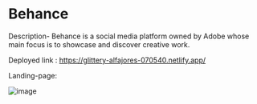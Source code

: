 # Behance

Description-
Behance is a social media platform owned by Adobe whose main focus is to showcase and discover creative work. 

Deployed link : https://glittery-alfajores-070540.netlify.app/

Landing-page:

![image](https://github.com/Adi055/bewildered-head-3884/assets/121313092/38f0bb36-2416-44c1-b971-e3f5479750ec)
